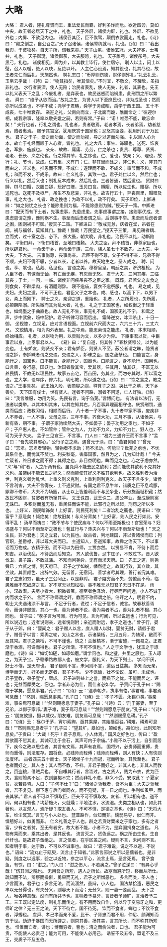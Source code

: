 # 大略
大略：
君人者，隆礼尊贤而王，重法爱民而霸，好利多诈而危。欲近四旁，莫如中央，故王者必居天下之中，礼也。
天子外屏，诸侯内屏，礼也。外屏、不欲见外也；内屏、不欲见内也。
诸侯召其臣，臣不俟驾，颠倒衣裳而走，礼也。《诗》曰：“颠之倒之，自公召之。”天子召诸侯，诸侯辇舆就马，礼也。《诗》曰：“我出我舆，于彼牧矣。自天子所，谓我来矣。”
天子山冕，诸侯玄冠，大夫裨冕，士韦弁，礼也。
天子御珽，诸侯御荼，大夫服笏，礼也。
天子雕弓，诸侯彤弓，大夫黑弓，礼也。
诸侯相见，卿为介，以其教士毕行，使仁居守。
聘人以圭，问士以璧，召人以瑗，绝人以玦，反绝以环。
人主仁心设焉，知其役也，礼其尽也，故王者先仁而后礼，天施然也。
聘礼志曰：“币厚则伤德，财侈则殄礼。”礼云礼云，玉帛云乎哉！《诗》曰：“物其指矣，唯其偕矣。”不时宜，不敬文，不驩欣，虽指非礼也。
水行者表深，使人无陷；治民者表乱，使人无失，礼者，其表也。先王以礼义表天下之乱；今废礼者，是弃表也，故民迷惑而陷祸患，此刑罚之所以繁也。
舜曰：“维予从欲而治。”故礼之生，为贤人以下至庶民也，非为成圣也；然而亦所以成圣也，不学不成；尧学于君畴，舜学于务成昭，禹学于西王国。
五十不成丧，七十唯衰存。
亲迎之礼，父南向而立，子北面而跪，醮而命之：“往迎尔相，成我宗事，隆率以敬先妣之嗣，若则有常。”子曰：“诺！唯恐不能，敢忘命矣！”
夫行也者，行礼之谓也。礼也者，贵者敬焉，老者孝焉，长者弟焉，幼者慈焉，贱者惠焉。
赐予其宫室，犹用庆赏于国家也；忿怒其臣妾，犹用刑罚于万民也。
君子之于子，爱之而勿面，使之而勿视，导之以道而勿强。
礼以顺人心为本，故亡于礼经而顺于人心者，皆礼也。
礼之大凡：事生、饰驩也，送死、饰哀也，军旅、施威也。
亲亲、故故、庸庸、劳劳，仁之杀也；贵贵、尊尊、贤贤、老老、长长、义之伦也。行之得其节，礼之序也。仁、爱也，故亲；义、理也，故行；礼、节也，故成。仁有里，义有门；仁、非其里而处之，非仁也；义，非其门而由之，非义也。推恩而不理，不成仁；遂理而不敢，不成义；审节而不和，不成礼；和而不发，不成乐。故曰：仁义礼乐，其致一也。君子处仁以义，然后仁也；行义以礼，然后义也；制礼反本成末，然后礼也。三者皆通，然后道也。
货财曰赙，舆马曰賵，衣服曰襚，玩好曰赠，玉贝曰含。赙賵、所以佐生也，赠襚、所以送死也。送死不及柩尸，吊生不及悲哀，非礼也。故吉行五十，奔丧百里，賵赠及事，礼之大也。
礼者、政之挽也；为政不以礼，政不行矣。
天子即位，上卿进曰：“如之何忧之长也？能除患则为福，不能除患则为贼。”授天子一策。中卿进曰：“配天而有下土者，先事虑事，先患虑患。先事虑事谓之接，接则事优成。先患虑患谓之豫，豫则祸不生。事至而后虑者谓之后，后则事不举。患至而后虑者谓之困，困则祸不可御。”授天子二策。下卿进曰：“敬戒无怠，庆者在堂，吊者在闾。祸与福邻，莫知其门。豫哉！豫哉！万民望之。”授天子三策。
禹见耕者耦、立而式，过十室之邑、必下。
杀大蚤，朝大晚，非礼也。治民不以礼，动斯陷矣。
平衡曰拜，下衡曰稽首，至地曰稽颡。
大夫之臣，拜不稽首，非尊家臣也，所以辟君也。
一命齿于乡，再命齿于族，三命，族人虽七十不敢先。上大夫，中大夫，下大夫。
吉事尚尊，丧事尚亲。
君臣不得不尊，父子不得不亲，兄弟不得不顺，夫妇不得不驩，少者以长，老者以养。故天地生之，圣人成之。
聘、问也。享、献也。私觌、私见也。
言语之美，穆穆皇皇。朝廷之美，济济枪枪。
为人臣下者，有谏而无讪，有亡而无疾，有怨而无怒。
君于大夫，三问其疾，三临其丧；于士，一问，一临。诸侯非问疾吊丧不之臣之家。
既葬，君若父之友食之则食矣，不辟梁肉，有酒醴则辞。
寝不逾庙，宴衣不逾祭服，礼也。
易之咸，见夫妇。夫妇之道，不可不正也，君臣父子之本也。咸、感也，以高下下，以男下女，柔上而刚下。
聘士之义，亲迎之道，重始也。
礼者，人之所履也，失所履，必颠蹶陷溺。所失微而其为乱大者，礼也。
礼之于正国家也，如权衡之于轻重也，如绳墨之于曲直也。故人无礼不生，事无礼不成，国家无礼不宁。
和鸾之声，步中武象，趋中韶护。君子听律习容而后出。
霜降逆女，冰泮杀止，十日一御。
坐视膝，立视足，应对言语视面。立视前六尺而大之，六六三十六，三丈六尺。
文貌情用，相为内外表里。礼之中焉，能思索谓之能虑。
礼者，本末相顺，终始相应。
礼者，以财物为用，以贵贱为文，以多少为异。
下臣事君以货，中臣事君以身，上臣事君以人。
《易》曰：“复自道，何其咎？”春秋贤穆公，以为能变也。
士有妒友，则贤交不亲；君有妒臣，则贤人不至。蔽公者谓之昧，隐贤者谓之妒，奉妒昧者谓之交谲。交谲之人，妒昧之臣，国之薉孽也。
口能言之，身能行之，国宝也。口不能言，身能行之，国器也。口能言之，身不能行，国用也。口言善，身行恶，国妖也。治国者敬其宝，爱其器，任其用，除其妖。
不富无以养民情，不教无以理民性。故家五亩宅，百亩田，务其业，而勿夺其时，所以富之也。立大学，设庠序，修六礼，明七教，所以道之也。《诗》曰：“饮之食之，教之诲之。”王事具矣。
武王始入殷，表商容之闾，释箕子之囚，哭比干之墓，天下乡善矣。
天下国有俊士，世有贤人。迷者不问路，溺者不问遂，亡人好独。《诗》曰：“我言维服，勿用为笑。先民有言，询于刍荛。”言博问也。
有法者以法行，无法者以类举。以其本知其末，以其左知其右，凡百事异理而相守也。庆赏刑罚，通类而后应；政教习俗，相顺而后行。
八十者一子不事，九十者举家不事，废疾非人不养者，一人不事，父母之丧，三年不事，齐衰大功，三月不事，从诸侯来，与新有昏，期不事。
子谓子家驹续然大夫，不如晏子；晏子功用之臣也，不如子产；子产惠人也，不如管仲；管仲之为人，力功不力义，力知不力仁，野人也，不可为天子大夫。
孟子三见宣王，不言事。门人曰：“曷为三遇齐王而不言事？”孟子曰：“吾先攻其邪心。”
公行子之之燕，遇曾元于涂，曰：“燕君何如？”曾元曰：“志卑。志卑者轻物，轻物者不求助；苟不求助，何能举？氐羌之虏也，不忧其系垒也，而忧其不焚也。利夫秋毫，害靡国家，然且为之，几为知计哉！”
今夫亡箴者，终日求之而不得；其得之也，非目益明也，眸而见之也。心之于虑亦然。
“义”与“利”者，人之所两有也。虽尧舜不能去民之欲利；然而能使其欲利不克其好义也。虽桀纣不能去民之好义；然而能使其好义不胜其欲利也。故义胜利者为治世，利克义者为乱世。上重义则义克利，上重利则利克义。故天子不言多少，诸侯不言利害，大夫不言得丧，士不通货财。有国之君不息牛羊，错质之臣不息鸡豚，冢卿不修币，大夫不为场园，从士以上皆羞利而不与民争业，乐分施而耻积藏；然故民不困财，贫窭者有所窜其手。
文王诛四，武王诛二，周公卒业，至成康则案无诛已。
多积财而羞无有，重民任而诛不能，此邪行之所以起，刑罚之所以多也。
上好义，则民暗饰矣！上好富，则民死利矣！二者治乱之衢也。民语曰：“欲富乎？忍耻矣！倾绝矣！绝故旧矣！与义分背矣！”上好富，则人民之行如此，安得不乱！
汤旱而祷曰：“政不节与？使民疾与？何以不雨至斯极也！宫室荣与？妇谒盛与？何以不雨至斯之极也！苞苴行与？谗夫兴与？何以不雨至斯极也！”
天之生民，非为君也；天之立君，以为民也。故古者，列地建国，非以贵诸侯而已；列官职，差爵禄，非以尊大夫而已。
主道知人，臣道知事。故舜之治天下，不以事诏而万物成。农精于田，而不可以为田师，工贾亦然。
以贤易不肖，不待卜而后知吉。以治伐乱，不待战而后知克。
齐人欲伐鲁，忌卞庄子，不敢过卞。晋人欲伐卫，畏子路，不敢过蒲。
不知而问尧舜，无有而求天府。曰：先王之道，则尧舜已；六贰之博，则天府已。
君子之学如蜕，幡然迁之。故其行效，其立效，其坐效，其置颜色、出辞气效。无留善，无宿问。
善学者尽其理，善行者究其难。
君子立志如穷，虽天子三公问正，以是非对。
君子隘穷而不失，劳倦而不苟，临患难而不忘细席之言。岁不寒无以知松柏，事不难无以知君子无日不在是。
雨小，汉故潜。夫尽小者大，积微者箸，德至者色泽洽，行尽而声问远，小人不诚于内而求之于外。
言而不称师谓之畔，教而不称师谓之倍。倍畔之人，明君不内，朝士大夫遇诸涂不与言。
不足于行者，说过；不足于信者，诚言。故春秋善胥命，而诗非屡盟，其心一也。善为诗者不说，善为易者不占，善为礼者不相，其心同也。
曾子曰：“孝子言为可闻，行为可见。言为可闻，所以说远也；行为可见，所以说近也；近者说则亲，远者悦则附；亲近而附远，孝子之道也。”
曾子行，晏子从于郊，曰：“婴闻之：君子赠人以言，庶人赠人以财。婴贫无财，请假于君子，赠吾子以言：乘舆之轮，太山之木也，示诸檃栝，三月五月，为帱采，敝而不反其常。君子之檃栝，不可不谨也。慎之！兰茞槁本，渐于蜜醴，一佩易之。正君渐于香酒，可谗而得也。君子之所渐，不可不慎也。”
人之于文学也，犹玉之于琢磨也。《诗》曰：“如切如磋，如琢如磨。”谓学问也。和之璧，井里之厥也，玉人琢之，为天子宝。子赣季路故鄙人也，被文学，服礼义，为天下列士。
学问不厌，好士不倦，是天府也。
君子疑则不言，未问则不言，道远日益矣。
多知而无亲，博学而无方，好多而无定者，君子不与。
少不讽诵，壮不论议，虽可，未成也。
君子壹教，弟子壹学，亟成。
君子进则益上之誉，而损下之忧。不能而居之，诬也；无益而厚受之，窃也。学者非必为仕，而仕者必如学。
子贡问于孔子曰：“赐倦于学矣，愿息事君。”孔子曰：“《诗》云：‘温恭朝夕，执事有恪。’事君难，事君焉可息哉！”“然则，赐愿息事亲。”孔子曰：“《诗》云：‘孝子不匮，永锡尔类。’事亲难，事亲焉可息哉！”“然则赐愿息于妻子。”孔子曰：“《诗》云：‘刑于寡妻，至于兄弟，以御于家邦。’妻子难，妻子焉可息哉！”“然则赐愿息于朋友。”孔子曰：“《诗》云：‘朋友攸摄，摄以威仪。’朋友难，朋友焉可息哉！”“然则赐愿息耕。”孔子曰：“《诗》云：‘昼尔于茅，宵尔索綯，亟其乘屋，其始播百谷。’耕难，耕焉可息哉！”“然则赐无息者乎？”孔子曰：“望其圹，皋如也，颠如也，鬲如也，此则知所息矣。”子贡曰：“大哉！死乎！君子息焉，小人休焉。”
国风之好色也，传曰：“盈其欲而不愆其止。其诚可比于金石，其声可内于宗庙。”小雅不以于污上，自引而居下，疾今之政以思往者，其言有文焉，其声有哀焉。
国将兴，必贵师而重傅，贵师而重傅，则法度存。国将衰，必贱师而轻傅；贱师而轻傅，则人有快；人有快则法度坏。
古者匹夫五十而士。天子诸侯子十九而冠，冠而听治，其教至也。
君子也者而好之，其人也；其人而不教，不祥。非君子而好之，非其人也；非其人而教之，赍盗粮，借贼兵也。
不自嗛其行者，言滥过。古之贤人，贱为布衣，贫为匹夫，食则饘粥不足，衣则竖褐不完；然而非礼不进，非义不受，安取此？
子夏家贫，衣若县鹑。人曰：“子何不仕？”曰：“诸侯之骄我者，吾不为臣；大夫之骄我者，吾不复见。柳下惠与后门者同衣，而不见疑，非一日之闻也。争利如蚤甲，而丧其掌。”
君人者不可以不慎取臣，匹夫不可不慎取友。友者、所以相有也。道不同，何以相有也？均薪施火，火就燥；平地注水，水流湿。夫类之相从也，如此其著也，以友观人，焉所疑？取友善人，不可不慎，是德之基也。《诗》曰：“无将大车，维尘冥冥。”言无与小人处也。
蓝苴路作，似知而非。懦弱易夺，似仁而非。悍戆好斗，似勇而非。
仁义礼善之于人也，辟之若货财粟米之于家也，多有之者富，少有之者贫，至无有者穷。故大者不能，小者不为，是弃国捐身之道也。
凡物有乘而来，乘其出者，是其反也。
流言灭之，货色远之。祸之所由生也，生自纤纤也。是故君子蚤绝之。
言之信者，在乎区盖之间。疑则不言，未问则不言。
知者明于事，达于数，不可以不诚事也。故曰：“君子难说，说之不以道，不说也。”
语曰：“流丸止于瓯臾，流言止于知者。”此家言邪说之所以恶儒者也。是非疑，则度之以远事，验之以近物，参之以平心，流言止焉，恶言死焉。
曾子食鱼，有馀，曰：“泔之。”门人曰：“泔之伤人，不若奥之。”曾子泣涕曰：“有异心乎哉！”伤其闻之晚也。
无用吾之所短，遇人之所长。故塞而避所短，移而从所仕。疏知而不法，辨察而操僻，勇果而无礼，君子之所憎恶也。
多言而类，圣人也；少言而法，君子也；多言无法，而流湎然，虽辩，小人也。
国法禁拾遗，恶民之串以无分得也，有夫分义，则容天下而治；无分义，则一妻一妾而乱。
天下之人，唯各特意哉，然而有所共予也。言味者予易牙，言音者予师旷，言治者予三王。三王既以定法度，制礼乐而传之，有不用而改自作，何以异于变易牙之和，更师旷之律？无三王之法，天下不待亡，国不待死。
饮而不食者，蝉也；不饮不食者，浮蝣也。
虞舜、孝己孝而亲不爱，比干、子胥忠而君不用，仲尼、颜渊知而穷于世。劫迫于暴国而无所辟之，则崇其善，扬其美，言其所长，而不称其所短也。
惟惟而亡者，诽也；博而穷者，訾也；清之而俞浊者，口也。
君子能为可贵，不能使人必贵己；能为可用，不能使人必用己。
诰誓不及五帝，盟诅不及三王，交质子不及五伯。
